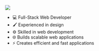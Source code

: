 
<img src="https://i.imgur.com/TFg31hl.png">

<ul>
  <li>💻 Full-Stack Web Developer</li>
  <li>🖌️ Experienced in design</li>
  <li>⚙️ Skilled in web development</li>
  <li>🌐 Builds scalable web applications</li>
  <li>⚡ Creates efficient and fast applications</li>
</ul>


